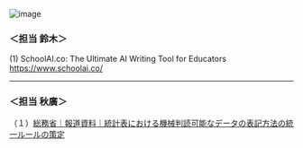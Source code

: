 ![image](https://github.com/user-attachments/assets/31d1a10e-e772-49bc-bc5c-cc6e2307a580)
### ＜担当 鈴木＞


<p>(1) SchoolAI.co: The Ultimate AI Writing Tool for Educators  
<a href="">https://www.schoolai.co/</a></p>




---

### ＜担当 秋廣＞

<p>（１）<a href="https://www.soumu.go.jp/menu_news/s-news/01toukatsu01_02000186.html" target="_blank">総務省｜報道資料｜統計表における機械判読可能なデータの表記方法の統一ルールの策定</a></p>



<p></p>



